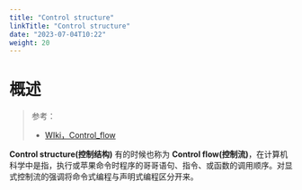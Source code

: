 ```yaml
---
title: "Control structure"
linkTitle: "Control structure"
date: "2023-07-04T10:22"
weight: 20
---
```


# 概述

> 参考：
> 
> - [WIki，Control_flow](https://en.wikipedia.org/wiki/Control_flow)

**Control structure(控制结构)** 有的时候也称为 **Control flow(控制流)**，在计算机科学中是指，执行或苹果命令时程序的哥哥语句、指令、或函数的调用顺序。对显式控制流的强调将命令式编程与声明式编程区分开来。

